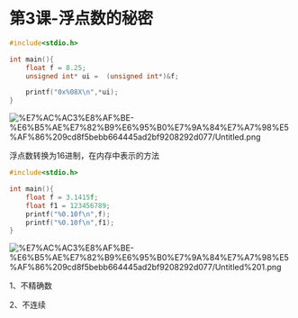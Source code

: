 # 第3课-浮点数的秘密

```c
#include<stdio.h>

int main(){
	float f = 8.25;
	unsigned int* ui = 	(unsigned int*)&f;

	printf("0x%08X\n",*ui);
}
```

![%E7%AC%AC3%E8%AF%BE-%E6%B5%AE%E7%82%B9%E6%95%B0%E7%9A%84%E7%A7%98%E5%AF%86%209cd8f5bebb664445ad2bf9208292d077/Untitled.png](https://cdn.jsdelivr.net/gh/chenliang1301/Images@main/NotesImages/202111162214606.png)

浮点数转换为16进制，在内存中表示的方法

```c
#include<stdio.h>

int main(){
	float f = 3.1415f;
	float f1 = 123456789;
	printf("%0.10f\n",f);
	printf("%0.10f\n",f1);
}
```

![%E7%AC%AC3%E8%AF%BE-%E6%B5%AE%E7%82%B9%E6%95%B0%E7%9A%84%E7%A7%98%E5%AF%86%209cd8f5bebb664445ad2bf9208292d077/Untitled%201.png](https://cdn.jsdelivr.net/gh/chenliang1301/Images@main/NotesImages/202111162214607.png)

1、不精确数

2、不连续